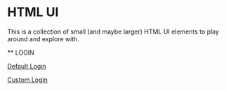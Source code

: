 # HTML UI

This is a collection of small (and maybe larger) HTML UI elements to play around and explore with.

** LOGIN

[Default Login](/login/login-default.html)

[Custom Login](/login/login-custom.html)

